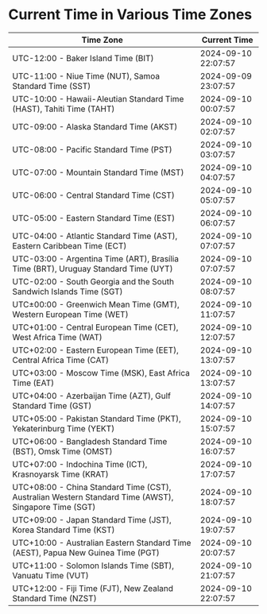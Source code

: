 # Current Time in Various Time Zones

| Time Zone | Current Time |
|-----------|--------------|
| UTC-12:00 - Baker Island Time (BIT) | 2024-09-10 22:07:57 |
| UTC-11:00 - Niue Time (NUT), Samoa Standard Time (SST) | 2024-09-09 23:07:57 |
| UTC-10:00 - Hawaii-Aleutian Standard Time (HAST), Tahiti Time (TAHT) | 2024-09-10 00:07:57 |
| UTC-09:00 - Alaska Standard Time (AKST) | 2024-09-10 02:07:57 |
| UTC-08:00 - Pacific Standard Time (PST) | 2024-09-10 03:07:57 |
| UTC-07:00 - Mountain Standard Time (MST) | 2024-09-10 04:07:57 |
| UTC-06:00 - Central Standard Time (CST) | 2024-09-10 05:07:57 |
| UTC-05:00 - Eastern Standard Time (EST) | 2024-09-10 06:07:57 |
| UTC-04:00 - Atlantic Standard Time (AST), Eastern Caribbean Time (ECT) | 2024-09-10 07:07:57 |
| UTC-03:00 - Argentina Time (ART), Brasília Time (BRT), Uruguay Standard Time (UYT) | 2024-09-10 07:07:57 |
| UTC-02:00 - South Georgia and the South Sandwich Islands Time (SGT) | 2024-09-10 08:07:57 |
| UTC±00:00 - Greenwich Mean Time (GMT), Western European Time (WET) | 2024-09-10 11:07:57 |
| UTC+01:00 - Central European Time (CET), West Africa Time (WAT) | 2024-09-10 12:07:57 |
| UTC+02:00 - Eastern European Time (EET), Central Africa Time (CAT) | 2024-09-10 13:07:57 |
| UTC+03:00 - Moscow Time (MSK), East Africa Time (EAT) | 2024-09-10 13:07:57 |
| UTC+04:00 - Azerbaijan Time (AZT), Gulf Standard Time (GST) | 2024-09-10 14:07:57 |
| UTC+05:00 - Pakistan Standard Time (PKT), Yekaterinburg Time (YEKT) | 2024-09-10 15:07:57 |
| UTC+06:00 - Bangladesh Standard Time (BST), Omsk Time (OMST) | 2024-09-10 16:07:57 |
| UTC+07:00 - Indochina Time (ICT), Krasnoyarsk Time (KRAT) | 2024-09-10 17:07:57 |
| UTC+08:00 - China Standard Time (CST), Australian Western Standard Time (AWST), Singapore Time (SGT) | 2024-09-10 18:07:57 |
| UTC+09:00 - Japan Standard Time (JST), Korea Standard Time (KST) | 2024-09-10 19:07:57 |
| UTC+10:00 - Australian Eastern Standard Time (AEST), Papua New Guinea Time (PGT) | 2024-09-10 20:07:57 |
| UTC+11:00 - Solomon Islands Time (SBT), Vanuatu Time (VUT) | 2024-09-10 21:07:57 |
| UTC+12:00 - Fiji Time (FJT), New Zealand Standard Time (NZST) | 2024-09-10 22:07:57 |
